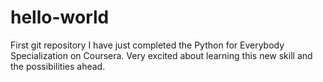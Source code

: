# hello-world
First git repository
I have just completed the Python for Everybody Specialization on Coursera. Very excited about learning this new skill and the possibilities ahead.
